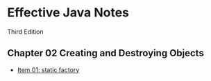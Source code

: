 # Effective Java Notes
Third Edition

## Chapter 02 Creating and Destroying Objects
* [Item 01: static factory](chapter-02/item-01.md)
